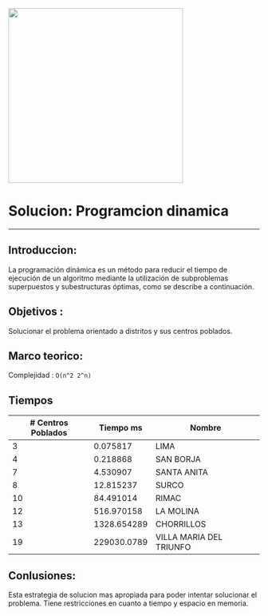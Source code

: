 <img src="https://optimization.mccormick.northwestern.edu/images/e/ea/48StatesTSP.png" height="350px" align="center"/>

# Solucion: Programcion dinamica
---

## Introduccion:
La programación dinámica es un método para reducir el tiempo de ejecución de un algoritmo mediante la utilización de subproblemas superpuestos y subestructuras óptimas, como se describe a continuación.

## Objetivos :
Solucionar el problema orientado a distritos y sus centros poblados.

## Marco teorico:

Complejidad : ```O(n^2 2^n)```

## Tiempos

| # Centros Poblados | Tiempo ms   | Nombre                  |
|--------------------|-------------|-------------------------|
| 3                  | 0.075817    | LIMA                    |
| 4                  | 0.218868    | SAN BORJA               |
| 7                  | 4.530907    | SANTA ANITA             |
| 8                  | 12.815237   | SURCO                   |
| 10                 | 84.491014   | RIMAC                   |
| 12                 | 516.970158  | LA MOLINA               |
| 13                 | 1328.654289 | CHORRILLOS              |
| 19                 | 229030.0789 | VILLA MARIA DEL TRIUNFO |

## Conlusiones:
Esta estrategia de solucion mas apropiada para poder intentar solucionar el problema. Tiene restricciones en cuanto a tiempo y espacio en memoria.

